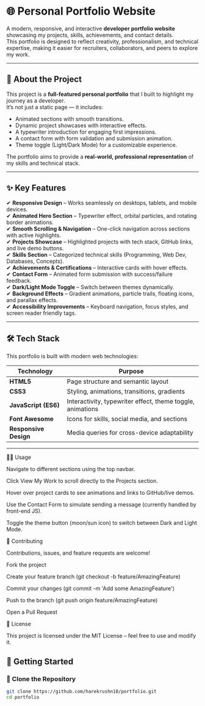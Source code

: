 # 🌐 Personal Portfolio Website

A modern, responsive, and interactive **developer portfolio website** showcasing my projects, skills, achievements, and contact details.  
This portfolio is designed to reflect creativity, professionalism, and technical expertise, making it easier for recruiters, collaborators, and peers to explore my work.

---

## 📖 About the Project

This project is a **full-featured personal portfolio** that I built to highlight my journey as a developer.  
It’s not just a static page — it includes:

- Animated sections with smooth transitions.
- Dynamic project showcases with interactive effects.
- A typewriter introduction for engaging first impressions.
- A contact form with form validation and submission animation.
- Theme toggle (Light/Dark Mode) for a customizable experience.

The portfolio aims to provide a **real-world, professional representation** of my skills and technical stack.

---

## ✨ Key Features

✔ **Responsive Design** – Works seamlessly on desktops, tablets, and mobile devices.  
✔ **Animated Hero Section** – Typewriter effect, orbital particles, and rotating border animations.  
✔ **Smooth Scrolling & Navigation** – One-click navigation across sections with active highlights.  
✔ **Projects Showcase** – Highlighted projects with tech stack, GitHub links, and live demo buttons.  
✔ **Skills Section** – Categorized technical skills (Programming, Web Dev, Databases, Concepts).  
✔ **Achievements & Certifications** – Interactive cards with hover effects.  
✔ **Contact Form** – Animated form submission with success/failure feedback.  
✔ **Dark/Light Mode Toggle** – Switch between themes dynamically.  
✔ **Background Effects** – Gradient animations, particle trails, floating icons, and parallax effects.  
✔ **Accessibility Improvements** – Keyboard navigation, focus styles, and screen reader friendly tags.  

---

## 🛠️ Tech Stack

This portfolio is built with modern web technologies:

| Technology      | Purpose                                                      |
|-----------------|--------------------------------------------------------------|
| **HTML5**       | Page structure and semantic layout                           |
| **CSS3**        | Styling, animations, transitions, gradients                  |
| **JavaScript (ES6)** | Interactivity, typewriter effect, theme toggle, animations |
| **Font Awesome** | Icons for skills, social media, and sections                |
| **Responsive Design** | Media queries for cross-device adaptability             |

---

🧑‍💻 Usage

Navigate to different sections using the top navbar.

Click View My Work to scroll directly to the Projects section.

Hover over project cards to see animations and links to GitHub/live demos.

Use the Contact Form to simulate sending a message (currently handled by front-end JS).

Toggle the theme button (moon/sun icon) to switch between Dark and Light Mode.

🤝 Contributing

Contributions, issues, and feature requests are welcome!

Fork the project

Create your feature branch (git checkout -b feature/AmazingFeature)

Commit your changes (git commit -m 'Add some AmazingFeature')

Push to the branch (git push origin feature/AmazingFeature)

Open a Pull Request

📜 License

This project is licensed under the MIT License – feel free to use and modify it.

## 🚀 Getting Started

### 🔹 Clone the Repository
```bash
git clone https://github.com/harekrushn10/portfolio.git
cd portfolio
